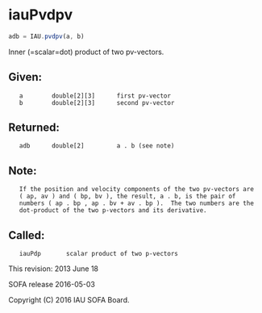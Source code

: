 # iauPvdpv

```js
adb = IAU.pvdpv(a, b)
```

Inner (=scalar=dot) product of two pv-vectors.

## Given:
```
   a        double[2][3]      first pv-vector
   b        double[2][3]      second pv-vector
```

## Returned:
```
   adb      double[2]         a . b (see note)
```

## Note:

```
   If the position and velocity components of the two pv-vectors are
   ( ap, av ) and ( bp, bv ), the result, a . b, is the pair of
   numbers ( ap . bp , ap . bv + av . bp ).  The two numbers are the
   dot-product of the two p-vectors and its derivative.
```

## Called:
```
   iauPdp       scalar product of two p-vectors
```

This revision:  2013 June 18

SOFA release 2016-05-03

Copyright (C) 2016 IAU SOFA Board.